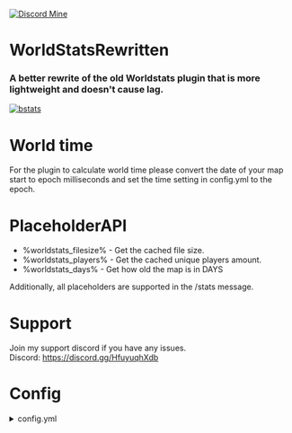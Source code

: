 [![Discord Mine](https://img.shields.io/discord/807380182729228298?label=chat&logo=discord&logoColor=white)](https://discord.gg/JtKJF3Jgwm)

# WorldStatsRewritten

### A better rewrite of the old Worldstats plugin that is more lightweight and doesn't cause lag.

[![bstats](https://bstats.org/signatures/bukkit/WorldStatsRewritten.svg)](https://bstats.org/plugin/bukkit/WorldStatsRewritten/10319)

# World time

For the plugin to calculate world time please convert the date of your map start to epoch milliseconds and set the time
setting in config.yml to the epoch.

# PlaceholderAPI

* %worldstats_filesize% - Get the cached file size.
* %worldstats_players% - Get the cached unique players amount.
* %worldstats_days% - Get how old the map is in DAYS

Additionally, all placeholders are supported in the /stats message.

# Support

Join my support discord if you have any issues.
<br>
Discord: https://discord.gg/HfuyuqhXdb

# Config

<details>
  <summary>config.yml</summary>

```yml
# supports placeholderapi
message:
  - '&7-----------------------------------------------------'
  - '&6%totalPlayers% &3player(s) have spawned at least once in the world. '
  - '&3The World is &6%years% years, %months% months and %days% days old &3and has a file
    size of &6%fileSize% GB'
  - '&7-----------------------------------------------------'
filesizeupdate_in_ticks: 72000
Worlds:
  - "./world/region"
  - "./world_nether/DIM-1/region"
  - "./world_the_end/DIM1/region"
time: 0
```

</details>
